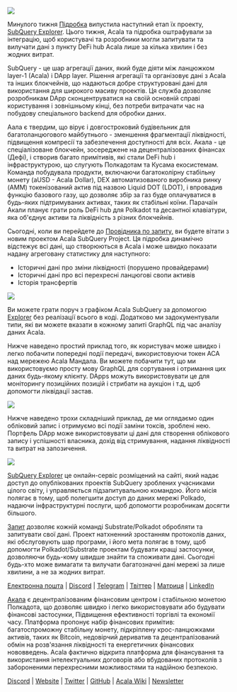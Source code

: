 ![](https://miro.medium.com/max/1400/1*cg4kJs0WEcyPP73EAtHomA.png)


Минулого тижня [Підробка](https://www.subquery.network/) випустила наступний етап їх проекту, [SubQuery Explorer](https://explorer.subquery.network/). Цього тижня, Acala та підробка оштрафували за інтеграцію, щоб користувачі та розробники могли запитувати та вилучати дані з пункту DeFi hub Acala лише за кілька хвилин і без жодних витрат.

SubQuery - це шар агрегації даних, який буде діяти між ланцюжком layer-1 (Acala) і DApp layer. Рішення агрегації та організовує дані з Acala та інших блокчейнів, що надаються добре структуровані дані для використання для широкого масиву проектів. Ця служба дозволяє розробникам DApp сконцентруватися на своїй основній справі користування і зовнішньому кінці, без потреби витрачати час на побудову спеціального backend для обробки даних.

Аала є твердим, що вірує і довгостроковий будівельник для багатоланцюгового майбутнього - зменшення фрагментації ліквідності, підвищення компресії та забезпечення доступності для всіх. Акала - це спеціалізоване блокчейн, зосереджене на децентралізованих фінансах (Дефі), і створив багато примітивів, які стали DeFi hub і інфраструктурою, що слугують Полкадотам та Кусама екосистемам. Команда побудувала продукти, включаючи багатоколірну стабільну монету (aUSD - Acala Dollar), DEX автоматизованого виробника ринку (AMM) токенізований актив під назвою Liquid DOT (LDOT), і впровадив функцію базового газу, що дозволяє збір за газ буде оплачуватися в будь-яких підтримуваних активах, таких як стабільні коїни. Парачаїн Акали планує грати роль DeFi hub для Polkadot та десантної клавіатури, яка об'єднує активи та ліквідність з різних блокчейнів.

Сьогодні, коли ви перейдете до [Провідника по запиту,](https://explorer.subquery.network/) ви будете вітати з новим проектом Acala SubQuery Project. Ця підробка динамічно відстежує всі дані, що створюються в Acala і може швидко показати надану агреговану статистику для наступного:

-   Історичні дані про зміни ліквідності (порушено провайдерами)
-   Історичні дані про всі перехресні ланцюгові свопи активів
-   Історія трансфертів

![](https://miro.medium.com/max/1400/0*sXPljA1RE754fuDQ)

Ви можете грати поруч з графіком Acala SubQuery за допомогою [Explorer](https://explorer.subquery.network/) без реалізації всього в коді. Додатково ми задокументували типи, які ви можете вказати в кожному запиті GraphQL під час аналізу даних Acala.

Нижче наведено простий приклад того, як користувач може швидко і легко побачити попередні події передачі, використовуючи токен ACA над мережею Acala Мандала. Ви можете побачити тут, що ми використовуємо просту мову GraphQL для сортування і отримання цих даних будь-якому клієнту. DApps можуть використовувати це для моніторингу позиційних позицій і стрибати на аукціон і т.д, щоб допомогти ліквідації застав.

![](https://miro.medium.com/max/1400/0*zlxPf2tz8DVX95kY)

Нижче наведено трохи складніший приклад, де ми оглядаємо один обліковий запис і отримуємо всі події заміни токсів, зроблені нею. Портфель DApp може використовувати ці дані для створення облікового запису і успішності власника, дохід від стримування, надання ліквідності та витрат на запозичення.

![](https://miro.medium.com/max/1400/0*hdTbn41vDvIYuv3_)

[SubQuery Explorer](https://explorer.subquery.network/) це онлайн-сервіс розміщений на сайті, який надає доступ до опублікованих проектів SubQuery зроблених учасниками цілого світу, і управляється підзапитувальною командою. Його місія полягає в тому, щоб полегшити доступ до даних мережі Polkado, надаючи інфраструктурні послуги, щоб допомогти розробникам досягти більшого.

[Запит](https://www.subquery.network/) дозволяє кожній команді Substrate/Polkadot обробляти та запитувати свої дані. Проект натхненний зростанням протоколів даних, які обслуговують шар програми, і його мета полягає в тому, щоб допомогти Polkadot/Substrate проектам будувати кращі застосунки, дозволяючи будь-кому швидше знайти та споживати дані. Сьогодні будь-хто може вимагати та вилучати багатозначні дані мережі за лише хвилини, а не за жодних витрат.

[Електронна пошта](mailto:hello@subquery.network) | [Discord](https://discord.com/invite/78zg8aBSMG) | [Telegram](https://t.me/subquerynetwork) | [Твіттер](https://twitter.com/subquerynetwork) | [Матриця](https://matrix.to/#/#subquery:matrix.org) | [LinkedIn](https://www.linkedin.com/company/subquery)

[Акала](http://acala.network/) є децентралізованим фінансовим центром і стабільною монетою Полкадота, що дозволяє швидко і легко використовувати або будувати фінансові застосунки, Підвищення ефективності торгівлі та економії часу. Платформа пропонує набір фінансових примітив: багатоспроможну стабільну монету, підкріплену крос-ланцюжками активів, таких як Bitcoin, недовірчий дериватив та децентралізований обмін на розв'язання ліквідності та енергетичних фінансових нововведень. Acala фактично відкрита платформа для фінансування та використання інтелектуальних договорів або вбудованих протоколів з забороненими перехресними можливостями та надійною безпекою.

[Discord](https://discord.gg/vdbFVCH) | [Website](https://acala.network/) | [Twitter](https://twitter.com/AcalaNetwork) | [GitHub](https://github.com/AcalaNetwork/Acala) | [Acala Wiki](https://github.com/AcalaNetwork/Acala/wiki) | [Newsletter](https://share.hsforms.com/1X9RxkXk-R62I0VNbATaDXw4h8qc)